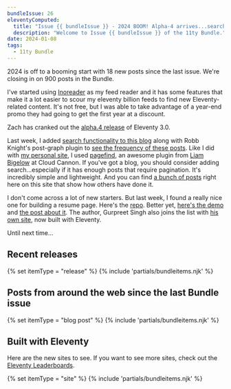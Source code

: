 ```yaml
---
bundleIssue: 26
eleventyComputed:
  title: "Issue {{ bundleIssue }} - 2024 BOOM! Alpha-4 arrives...search this blog...a beautiful resume starter...And 1 release, 18 posts, and 8 sites to see. "
  description: "Welcome to Issue {{ bundleIssue }} of the 11ty Bundle."
date: 2024-01-08
tags:
  - 11ty Bundle
---
```


2024 is off to a booming start with 18 new posts since the last issue. We're closing in on 900 posts in the Bundle.

I've started using [Inoreader](https://www.inoreader.com/) as my feed reader and it has some features that make it a lot easier to scour my eleventy billion feeds to find new Eleventy-related content. It's not free, but I was able to take advantage of a year-end promo they had going to get the first year at a discount.

Zach has cranked out the [alpha.4 release](https://github.com/11ty/eleventy/releases/tag/v3.0.0-alpha.4) of Eleventy 3.0.

Last week, I added [search functionality to this blog](/blog/search/) along with Robb Knight's post-graph plugin to [see the frequency of these posts](/blog/post-graph/). Like I did with [my personal site](https://www.bobmonsour.com/), I used [pagefind](https://pagefind.app/), an awesome plugin from [Liam Bigelow](https://techhub.social/@bglw@fosstodon.org) at Cloud Cannon. If you've got a blog, you should consider adding search...especially if it has enough posts that require pagination. It's incredibly simple and lightweight. And you can find [a bunch of posts](/categories/search/) right here on this site that show how others have done it.

I don't come across a lot of new starters. But last week, I found a really nice one for building a resume page. Here's the [repo](https://github.com/learnwithgurpreet/11ty-resume-template). Better yet, [here's the demo](https://www.gurpreet-singh.in/) and [the post about it](https://www.learnwithgurpreet.com/posts/eleventy-resume-builder/). The author, Gurpreet Singh also joins the list with [his own site](https://www.learnwithgurpreet.com/), now built with Eleventy.

Until next time...

<div id="releases"></div>

## Recent releases

{% set itemType = "release" %}
{% include 'partials/bundleitems.njk' %}

<div id="newposts"></div>

## Posts from around the web since the last Bundle issue

{% set itemType = "blog post" %}
{% include 'partials/bundleitems.njk' %}

<div id="sites"></div>

## Built with Eleventy

Here are the new sites to see. If you want to see more sites, check out the [Eleventy Leaderboards](https://www.11ty.dev/speedlify/).

{% set itemType = "site" %}
{% include 'partials/bundleitems.njk' %}
